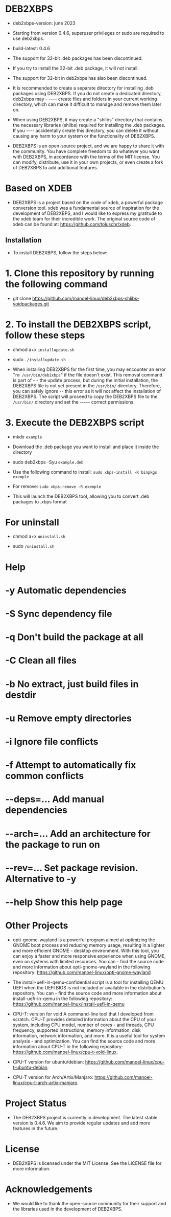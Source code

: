 # DEB2XBPS                                                                                                                                                     
- deb2xbps-version: june 2023

- Starting from version 0.4.6, superuser privileges or sudo are required to use deb2xbps.

- build-latest: 0.4.6

- The support for 32-bit .deb packages has been discontinued.
- If you try to install the 32-bit .deb package, it will not install.
- The support for 32-bit in deb2xbps has also been discontinued.

- It is recommended to create a separate directory for installing .deb packages using DEB2XBPS. If you do not create a dedicated directory, deb2xbps may - ---- create files and folders in your current working directory, which can make it difficult to manage and remove them later on.

- When using DEB2XBPS, it may create a "shlibs" directory that contains the necessary libraries (shlibs) required for installing the .deb packages. If you ---- accidentally create this directory, you can delete it without causing any harm to your system or the functionality of DEB2XBPS.

- DEB2XBPS is an open-source project, and we are happy to share it with the community. You have complete freedom to do whatever you want with DEB2XBPS, in accordance with the terms of the MIT license. You can modify, distribute, use it in your own projects, or even create a fork of DEB2XBPS to add additional features.

# Based on XDEB

- DEB2XBPS is a project based on the code of xdeb, a powerful package conversion tool. xdeb was a fundamental source of inspiration for the development of DEB2XBPS, and I would like to express my gratitude to the xdeb team for their incredible work. The original source code of xdeb can be found at: https://github.com/toluschr/xdeb.

## Installation

- To install DEB2XBPS, follow the steps below:

# 1. Clone this repository by running the following command

- git clone https://github.com/manoel-linux/deb2xbps-shlibs-voidpackages.git

# 2. To install the DEB2XBPS script, follow these steps

- chmod a+x `installupdate.sh`

- sudo `./installupdate.sh`

- When installing DEB2XBPS for the first time, you may encounter an error "`rm /usr/bin/deb2xbps`" if the file doesn't exist. This removal command is part of - - the update process, but during the initial installation, the DEB2XBPS file is not yet present in the `/usr/bin/` directory. Therefore, you can safely ignore -- this error as it will not affect the installation of DEB2XBPS. The script will proceed to copy the DEB2XBPS file to the `/usr/bin/` directory and set the ----- correct permissions.

# 3. Execute the DEB2XBPS script

- mkdir `example`

- Download the .deb package you want to install and place it inside the directory 

- sudo deb2xbps -Syu `example.deb` 

- Use the following command to install: `sudo xbps-install -R binpkgs exemple`

- For remove: `sudo xbps-remove -R exemple`

- This will launch the DEB2XBPS tool, allowing you to convert .deb packages to .xbps format

# For uninstall

- chmod a+x `uninstall.sh`

- sudo `/uninstall.sh`

# Help 
# -y                          Automatic dependencies
# -S                          Sync dependency file
# -q                          Don't build the package at all
# -C                          Clean all files
# -b                          No extract, just build files in destdir
# -u                          Remove empty directories
# -i                          Ignore file conflicts
# -f                          Attempt to automatically fix common conflicts
# --deps=...                  Add manual dependencies
# --arch=...                  Add an architecture for the package to run on
# --rev=...                   Set package revision. Alternative to -y
# --help                      Show this help page

# Other Projects

- opti-gnome-wayland is a powerful program aimed at optimizing the GNOME boot process and reducing memory usage, resulting in a lighter and more efficient GNOME   - desktop environment. With this tool, you can enjoy a faster and more responsive experience when using GNOME, even on systems with limited resources.  You can   - find the source code and more information about opti-gnome-wayland in the following repository: https://github.com/manoel-linux/opti-gnome-wayland

- The install-uefi-in-qemu-confidential script is a tool for installing QEMU UEFI when the UEFI BIOS is not included or available in the distribution's repository. You can   - find the source code and more information about install-uefi-in-qemu in the following repository: https://github.com/manoel-linux/install-uefi-in-qemu

- CPU-T: version for void A command-line tool that I developed from scratch. CPU-T provides detailed information about the CPU of your system, including CPU model, number of cores - and threads, CPU frequency, supported instructions, memory information, disk information, network information, and more. It is a useful tool for system analysis - and optimization. You can find the source code and more information about CPU-T in the following repository: https://github.com/manoel-linux/cpu-t-void-linux.

- CPU-T version for ubuntu/debian: https://github.com/manoel-linux/cpu-t-ubuntu-debian.

- CPU-T version for Arch/Artix/Manjaro: https://github.com/manoel-linux/cpu-t-arch-artix-manjaro.

# Project Status

- The DEB2XBPS project is currently in development. The latest stable version is 0.4.6. We aim to provide regular updates and add more features in the future.

# License

- DEB2XBPS is licensed under the MIT License. See the LICENSE file for more information.

# Acknowledgements

- We would like to thank the open-source community for their support and the libraries used in the development of DEB2XBPS.
